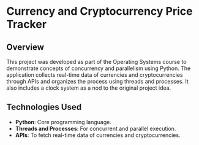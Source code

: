 # Currency and Cryptocurrency Price Tracker

## Overview
This project was developed as part of the Operating Systems course to demonstrate concepts of concurrency and parallelism using Python. The application collects real-time data of currencies and cryptocurrencies through APIs and organizes the process using threads and processes. It also includes a clock system as a nod to the original project idea.



## Technologies Used
- **Python**: Core programming language.
- **Threads and Processes**: For concurrent and parallel execution.
- **APIs**: To fetch real-time data of currencies and cryptocurrencies.


